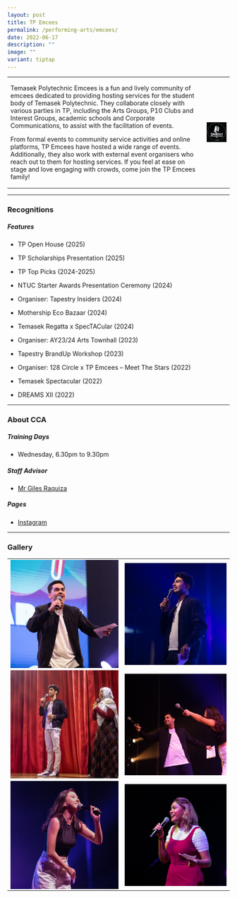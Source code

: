 ```yaml
---
layout: post
title: TP Emcees
permalink: /performing-arts/emcees/
date: 2022-06-17
description: ""
image: ""
variant: tiptap
---
```

<table style="minWidth: 50px">
<colgroup>
<col>
<col>
</colgroup>
<tbody>
<tr>
<td rowspan="1" colspan="1">
<p>Temasek Polytechnic Emcees is a fun and lively community of emcees dedicated
to providing hosting services for the student body of Temasek Polytechnic.
They collaborate closely with various parties in TP, including the Arts
Groups, P10 Clubs and Interest Groups, academic schools and Corporate Communications,
to assist with the facilitation of events.</p>
<p></p>
<p>From formal events to community service activities and online platforms,
TP Emcees have hosted a wide range of events. Additionally, they also work
with external event organisers who reach out to them for hosting services.
If you feel at ease on stage and love engaging with crowds, come join the
TP Emcees family!</p>
</td>
<td rowspan="1" colspan="1">
<div class="isomer-image-wrapper">
<img style="display:block;margin-left:auto;margin-right:auto;" height="auto" width="100%" alt="Emcees" src="/images/Arts/Emcees/Emcees_logo.png">
</div>
</td>
</tr>
</tbody>
</table>
<hr>
<h3>Recognitions</h3>
<h5>Features</h5>
<ul data-tight="true" class="tight">
<li>
<p>TP Open House (2025)</p>
</li>
<li>
<p>TP Scholarships Presentation (2025)</p>
</li>
<li>
<p>TP Top Picks (2024-2025)</p>
</li>
<li>
<p>NTUC Starter Awards Presentation Ceremony (2024)</p>
</li>
<li>
<p>Organiser: Tapestry Insiders (2024)</p>
</li>
<li>
<p>Mothership Eco Bazaar (2024)</p>
</li>
<li>
<p>Temasek Regatta x SpecTACular (2024)</p>
</li>
<li>
<p>Organiser: AY23/24 Arts Townhall (2023)</p>
</li>
<li>
<p>Tapestry BrandUp Workshop (2023)</p>
</li>
<li>
<p>Organiser: 128 Circle x TP Emcees – Meet The Stars (2022)</p>
</li>
<li>
<p>Temasek Spectacular (2022)</p>
</li>
<li>
<p>DREAMS XII (2022)</p>
<p></p>
</li>
</ul>
<hr>
<h3>About CCA</h3>
<h5>Training Days</h5>
<ul data-tight="true" class="tight">
<li>
<p>Wednesday, 6.30pm to 9.30pm</p>
</li>
</ul>
<h5>Staff Advisor</h5>
<ul data-tight="true" class="tight">
<li>
<p><a href="mailto:Giles_RAQUIZA@tp.edu.sg" rel="noopener noreferrer nofollow" target="_blank">Mr Giles Raquiza</a>
<br>
</p>
</li>
</ul>
<h5>Pages</h5>
<ul data-tight="true" class="tight">
<li>
<p><a href="https://www.instagram.com/tpemcees" rel="noopener noreferrer nofollow" target="_blank">Instagram</a>
</p>
</li>
</ul>
<hr>
<h3>Gallery</h3>
<table style="minWidth: 50px">
<colgroup>
<col>
<col>
</colgroup>
<tbody>
<tr>
<td rowspan="1" colspan="1">
<div class="isomer-image-wrapper">
<img style="display:block;margin-left:auto;margin-right:auto;" height="auto" width="100%" alt="Emcees" src="/images/Arts/Emcees/Emcees_pic_1-v2.jpg">
</div>
</td>
<td rowspan="1" colspan="1">
<div class="isomer-image-wrapper">
<img style="display:block;margin-left:auto;margin-right:auto;" height="auto" width="100%" alt="Emcees" src="/images/Arts/Emcees/Emcees_pic_2-v2.jpg">
</div>
</td>
</tr>
<tr>
<td rowspan="1" colspan="1">
<div class="isomer-image-wrapper">
<img style="display:block;margin-left:auto;margin-right:auto;" height="auto" width="100%" alt="Emcees" src="/images/Arts/Emcees/Emcees_pic_3.jpg">
</div>
</td>
<td rowspan="1" colspan="1">
<div class="isomer-image-wrapper">
<img style="display:block;margin-left:auto;margin-right:auto;" height="auto" width="100%" alt="Emcees" src="/images/Arts/Emcees/Emcees_pic_4.jpg">
</div>
</td>
</tr>
<tr>
<td rowspan="1" colspan="1">
<div class="isomer-image-wrapper">
<img style="display:block;margin-left:auto;margin-right:auto;" height="auto" width="100%" alt="Emcees" src="/images/Arts/Emcees/Emcees_pic_5.jpg">
</div>
</td>
<td rowspan="1" colspan="1">
<div class="isomer-image-wrapper">
<img style="display:block;margin-left:auto;margin-right:auto;" height="auto" width="100%" alt="Emcees" src="/images/Arts/Emcees/Emcees_pic_6.jpg">
</div>
</td>
</tr>
</tbody>
</table>
<p></p>
